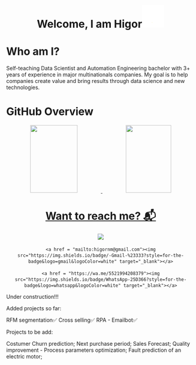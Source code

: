 <!-- Greetings -->

<h1 align="center">Welcome, I am Higor<a><img src="https://github.com/Kathryn-Jie/Kathryn-Jie/blob/main/wave.gif" width="60px"/></h1>


<!-- About -->

<h1>Who am I?</h1>
Self-teaching Data Scientist and Automation Engineering bachelor with 3+ years of experience in major multinationals companies.
My goal is to help companies create value and bring results through data science and new technologies.


<!-- Github Overview -->

<h1>GitHub Overview</h1>
<div align="center">
  <a href="https://github.com/higornunesm">
  <img height="180em" width="50%" src="https://github-readme-stats.vercel.app/api?username=higornunesm&show_icons=true&theme=highcontrast&include_all_commits=true&count_private=true"/>
  <img height="180em" width="49%" src="https://github-readme-stats.vercel.app/api/top-langs/?username=higornunesm&layout=compact&langs_count=7&theme=highcontrast"/>


<!-- Contact -->

<h1>Want to reach me? 📬</h1>
<div>
    <a href="https://www.linkedin.com/in/higornunes/" target="_blank"><img src="https://img.shields.io/badge/LinkedIn-0077B5?style=for-the-badge&logo=linkedin&logoColor=white" target="_blank"></a>

    <a href = "mailto:higornm@gmail.com"><img src="https://img.shields.io/badge/-Gmail-%23333?style=for-the-badge&logo=gmail&logoColor=white" target="_blank"></a>

    <a href = "https://wa.me/5521994208379"><img src="https://img.shields.io/badge/WhatsApp-25D366?style=for-the-badge&logo=whatsapp&logoColor=white" target="_blank"></a>

</div>
    </div>


Under construction!!!

Added projects so far:

RFM segmentation✅
Cross selling✅
RPA - Emailbot✅

Projects to be add:

Costumer Churn prediction;
Next purchase period;
Sales Forecast;
Quality improvement - Process parameters optimization;
Fault prediction of an electric motor;



<!---
- 👋 Hi, I’m @HigorNunesM
- 👀 I’m interested in ...
- 🌱 I’m currently learning ...
- 💞️ I’m looking to collaborate on ...
- 📫 How to reach me ...
HigorNunesM/HigorNunesM is a ✨ special ✨ repository because its `README.md` (this file) appears on your GitHub profile.
You can click the Preview link to take a look at your changes.
--->

